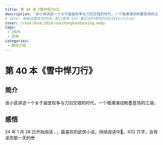 ```yaml
---
title: 第 40 本《雪中悍刀行》
description: '该小说讲述一个关于庙堂权争与刀剑交错的时代，一个暗潮涌动粉墨登场的江湖。'
# date: 单独设置发布时间，默认使用 Git 最后文件修改时间(date|false)
cover: /read-book/2024/xuezhonghandaoxing.webp
tags:
 - 2024
 - 武侠
categories:
 - 朝花夕拾
---
```

# 第 40 本《雪中悍刀行》

## 简介
该小说讲述一个关于庙堂权争与刀剑交错的时代，一个暗潮涌动粉墨登场的江湖。

## 感悟
24 年 1 月 26 日开始阅读...，最喜欢的武侠小说，持续阅读中🚀。432 万字，会有读完那一天的😎
